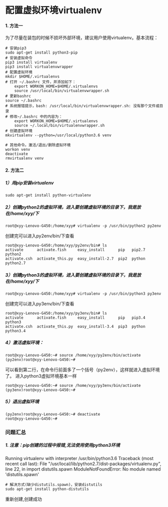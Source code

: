 # 配置虚拟环境virtualenv

#### 1. 方法一

为了尽量在装包的时候不损坏外部环境，建议用户使用virtualenv。基本流程：

```
# 安装pip3
sudo apt-get install python3-pip
# 安装虚拟命令 
pip3 install virtualenv
pip3 install virtualenvwrapper
# 配置虚拟环境 
mkdir $HOME/.virtualenvs
# 打开 ~/.bashrc 文件，并添加如下：
    export WORKON_HOME=$HOME/.virtualenvs
    source /usr/local/bin/virtualenvwrapper.sh
# 更新bashrc
source ~/.bashrc
# 系统报错提示，bash: /usr/local/bin/virtualenvwrapper.sh: 没有那个文件或目录
# 修改~/.bashrc 中的内容为： 
	export WORKON_HOME=$HOME/.virtualenvs
	source ~/.local/bin/virtualenvwrapper.sh
# 创建虚拟环境
mkvirtualenv --python=/usr/local/python3.6 venv

# 其他命令。激活/退出/删除虚拟环境
workon venv
deactivate
rmvirtualenv venv
```

#### 2. 方法二

##### 1）用pip安装virtualenv

```
sudo apt-get install python-virtualenv
```

##### 2）创建python2的虚拟环境，进入要创建虚拟环境的目录下，我是放在/home/xyy/下

```
root@xyy-Lenovo-G450:/home/xyy# virtualenv -p /usr/bin/python2 py2env
```

创建完可以进入py2env/bin/下查看

```
root@xyy-Lenovo-G450:/home/xyy/py2env/bin# ls
activate      activate.fish     easy_install      pip   pip2.7  python2
activate.csh  activate_this.py  easy_install-2.7  pip2  python  python2.7
```

##### 3）创建python3的虚拟环境，进入要创建虚拟环境的目录下，我是放在/home/xyy/下

```
root@xyy-Lenovo-G450:/home/xyy# virtualenv -p /usr/bin/python3 py3env
```

创建完可以进入py3env/bin/下查看

```
root@xyy-Lenovo-G450:/home/xyy/py3env/bin# ls
activate      activate.fish     easy_install      pip   pip3.4  python3
activate.csh  activate_this.py  easy_install-3.4  pip3  python  python3.4
```

##### 4）激活虚拟环境：

```
root@xyy-Lenovo-G450:~# source /home/xyy/py2env/bin/activate
(py2env)root@xyy-Lenovo-G450:~# 
```

可以看到第二行，在命令行前面多了一个括号（py2env），这样就进入虚拟环境了。
进入python3虚拟环境基本一样

```
root@xyy-Lenovo-G450:~# source /home/xyy/py3env/bin/activate
(py3env)root@xyy-Lenovo-G450:~# 
```

##### 5）退出虚拟环境

```
(py2env)root@xyy-Lenovo-G450:~# deactivate 
root@xyy-Lenovo-G450:~# 
```



### 问题汇总

##### 1. 注意：pip创建的过程中报错,无法使用使用python3环境

Running virtualenv with interpreter /usr/bin/python3.6
Traceback (most recent call last):
File "/usr/local/lib/python2.7/dist-packages/virtualenv.py", line 22, in
import distutils.spawn
ModuleNotFoundError: No module named 'distutils.spawn'

```
# 解决方式(缺少distutils.spawn)，安装distutils
sudo apt-get install python-distutils
```

重新创建,创建成功

